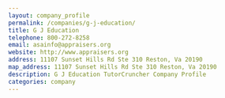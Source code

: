 ```yaml
---
layout: company_profile
permalink: /companies/g-j-education/
title: G J Education
telephone: 800-272-8258
email: asainfo@appraisers.org
website: http://www.appraisers.org
address: 11107 Sunset Hills Rd Ste 310 Reston, Va 20190
map_address: 11107 Sunset Hills Rd Ste 310 Reston, Va 20190
description: G J Education TutorCruncher Company Profile
categories: company
---
```


